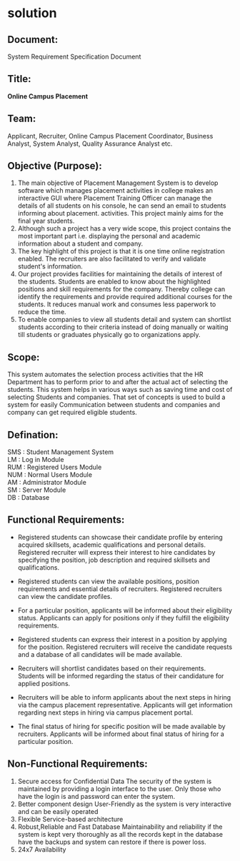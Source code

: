 # solution
## Document:
System Requirement Specification Document
## Title:  
**Online Campus Placement**

## Team:
Applicant, Recruiter, Online Campus Placement Coordinator, Business Analyst, System Analyst, Quality Assurance Analyst etc.

## Objective (Purpose):
1. The main objective of Placement Management System is to develop software which manages placement activities in college makes an interactive GUI where Placement Training Officer can manage the details of all students on his console, he can send an email to students informing about placement. activities. This project mainly aims for the final year students.
2. Although such a project has a very wide scope, this project contains the most important part i.e. displaying the personal and academic information about a student and company.
3. The key highlight of this project is that it is one time online registration enabled. The recruiters are also facilitated to verify and validate student's information.
4. Our project provides facilities for maintaining the details of interest of the students. Students are enabled to know about the highlighted positions and skill requirements for the company. Thereby college can identify the requirements and provide required additional courses for the students. It reduces manual work and consumes less paperwork to reduce the time.
5. To enable companies to view all students detail and system can shortlist students according to their criteria instead of doing manually or waiting till students or graduates physically go to organizations apply.

## Scope:
This system automates the selection process activities that the HR Department has to perform prior to and after the actual act of selecting the students. This system helps in various ways such as saving time and cost of selecting Students and companies. That set of concepts is used to build a system for easily Communication between students and companies and company can get required eligible students.

## Defination:
SMS : Student Management System   
LM : Log in Module   
RUM : Registered Users Module    
NUM : Normal Users Module    
AM : Administrator Module    
SM : Server Module   
DB : Database   

## Functional Requirements:

- Registered students can showcase their candidate profile by entering acquired skillsets, academic qualifications and personal details.
Registered recruiter will express their interest to hire candidates by specifying the position, job description and required skillsets and qualifications.

- Registered students can view the available positions, position requirements and essential details of recruiters.
Registered recruiters can view the candidate profiles.

- For a particular position, applicants will be informed about their eligibility status.
Applicants can apply for positions only if they fulfill the eligibility requirements.

- Registered students can express their interest in a position by applying for the position.
Registered recruiters will receive the candidate requests and a database of all candidates will be made available.

- Recruiters will shortlist candidates based on their requirements.
Students will be informed regarding the status of their candidature for applied positions.

- Recruiters will be able to inform applicants about the next steps in hiring via the campus placement representative.
Applicants will get information regarding next steps in hiring via campus placement portal.

- The final status of hiring for specific position will be made available by recruiters.
Applicants will be informed about final status of hiring for a particular position.

## Non-Functional Requirements:
1. Secure access for Confidential Data
  The security of the system is maintained by providing a login interface to the user. Only those who have the login is and password can enter the system.
2. Better component design
  User-Friendly as the system is very interactive and can be easily operated
3. Flexible Service-based architecture
4. Robust,Reliable and Fast Database Maintainability and reliability if the system is kept very thoroughly as all the records kept in the database have the backups and system can restore if there is power loss.
5. 24x7 Availability

